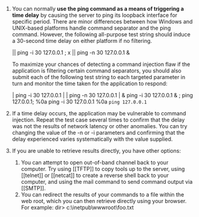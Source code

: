 1. You can normally **use the ping command as a means of triggering a time delay** by causing the server to ping its loopback interface for specific period. There are minor differences between how Windows and UNIX-based platforms handle command separator and the ping command. However, the following all-purpose test string should induce a 30-second time delay on either platform if no filtering.
	
	|| ping -i 30 127.0.0.1 ; x || ping -n 30 127.0.0.1 &
	
	To maximize your chances of detecting a command injection flaw if the application is filtering certain command separators, you should also submit each of the following test string to each targeted parameter in turn and monitor the time taken for the application to respond:
	
	| ping -i 30 127.0.0.1 | 
	| ping -n 30 127.0.0.1 |
	& ping -i 30 127.0.0.1 &
	; ping 127.0.0.1;
	%0a ping -i 30 127.0.0.1 %0a
	`ping 127.0.0.1` 
	
2. If a time delay occurs, the application may be vulnerable to command injection. Repeat the test case several times to confirm that the delay was not the results of network latency or other anomalies. You can try changing  the value of the -n or  -i parameters and confirming that the delay experienced varies systematically with the value supplied.
4. If you are unable to retrieve results directly, you have other options:
	1.   You can attempt to open out-of-band channel back to your computer. Try using [[TFTP]] to copy tools up to the server, using [[telnet]] or [[netcat]] to create a reverse shell back to your computer, and using the mail command to send command output via [[SMTP]].
	2.   You can redirect the results of your commands to a file within the web root, which you can then retrieve directly using your browser. For example:
			dir> c:\inetpub\wwwroot\foo.txt
		
